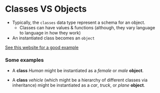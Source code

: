 # Classes VS Objects

- Typically, the `classes` data type represent a schema for an object.
  - Classes can have values & functions (although, they vary language to language in how they work)
- An instantiated class becomes an `object`

[See this website for a good example](https://www.javatpoint.com/difference-between-object-and-class)

### Some examples

- A **class** _Human_ might be instantiated as a _female_ or _male_ **object**.

- A **class** _vehicle_ (which might be a hierarchy of different classes via inheritance) might be instantiated as a _car_, _truck_, or _plane_ **object**.
